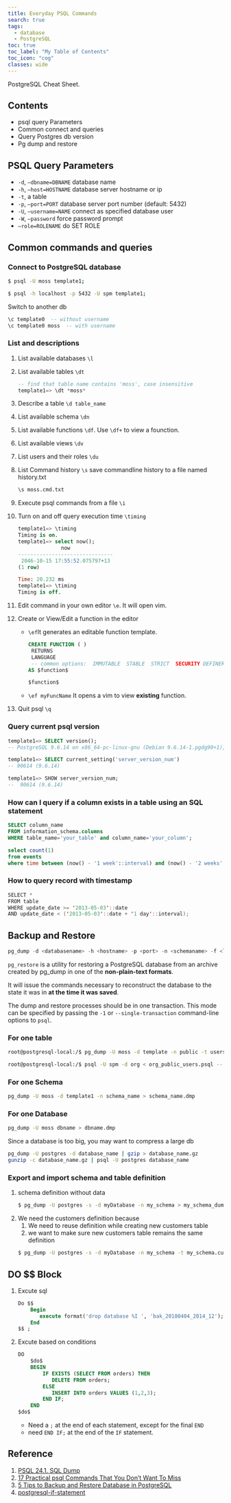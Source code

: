 ```yaml
---
title: Everyday PSQL Commands
search: true
tags: 
  - database
  - PostgreSQL
toc: true
toc_label: "My Table of Contents"
toc_icon: "cog"
classes: wide
---
```


PostgreSQL Cheat Sheet.

## Contents

- psql query Parameters
- Common connect and queries
- Query Postgres db version
- Pg dump and restore


## PSQL Query Parameters

- `-d`, `–dbname=DBNAME` database name
- `-h`, `–host=HOSTNAME` database server hostname or ip
- `-t`, a table
- `-p`, `–port=PORT` database server port number (default: 5432)
- `-U`, `–username=NAME` connect as specified database user
- `-W`, `–password` force password prompt
- `–role=ROLENAME` do SET ROLE 


## Common commands and queries

### Connect to PostgreSQL database

```bash
$ psql -U moss template1;

$ psql -h localhost -p 5432 -U spm template1;
```
Switch to another db

```sql
\c template0  -- without username
\c template0 moss  -- with username
```

### List and descriptions

1. List available databases `\l`
2. List available tables `\dt`
    ```sql
    -- find that table name contains 'moss', case insensitive
    template1=> \dt *moss*
    ```

3. Describe a table `\d table_name`
4. List available schema `\dn`
5. List available functions `\df`. Use `\df+` to view a founction.
6. List available views `\dv`
7. List users and their roles `\du`
8. List Command history `\s`
    save commandline history to a file named history.txt
    ```sql
    \s moss.cmd.txt
    ```
9. Execute psql commands from a file `\i`
10. Turn on and off query execution time `\timing`
    ```sql
    template1=> \timing
    Timing is on.
    template1=> select now();
                  now
    -------------------------------
     2046-10-15 17:55:52.075797+13
    (1 row)
    
    Time: 20.232 ms
    template1=> \timing
    Timing is off.
    ```

11. Edit command in your own editor `\e`. It will open vim.
12. Create or View/Edit a function in the editor
    -  `\ef`It generates an editable function template.
        ```sql
        CREATE FUNCTION ( )
         RETURNS
         LANGUAGE
         -- common options:  IMMUTABLE  STABLE  STRICT  SECURITY DEFINER
        AS $function$
        
        $function$
        ```

    -  `\ef myFuncName` It opens a vim to view **existing** function.
13. Quit psql `\q`


### Query current psql version

```sql
template1=> SELECT version();
-- PostgreSQL 9.6.14 on x86_64-pc-linux-gnu (Debian 9.6.14-1.pgdg90+1), compiled by gcc (Debian 6.3.0-18+deb9u1) 6.3.0 20170516, 64-bit

template1=> SELECT current_setting('server_version_num')
-- 90614 (9.6.14)

template1=> SHOW server_version_num;
--  90614 (9.6.14)
```

### How can I query if a column exists in a table using an SQL statement

```sql
SELECT column_name 
FROM information_schema.columns 
WHERE table_name='your_table' and column_name='your_column';

select count(1)
from events
where time between (now() - '1 week'::interval) and (now() - '2 weeks'::interval);
```

### How to query record with timestamp

```java
SELECT *
FROM table
WHERE update_date >= '2013-05-03'::date
AND update_date < ('2013-05-03'::date + '1 day'::interval);
```

## Backup and Restore 

```sql
pg_dump -d <databasename> -h <hostname> -p <port> -n <schemaname> -f <location of the dump file>
```

`pg_restore` is a utility for restoring a PostgreSQL database from an archive created by pg_dump in one of the **non-plain-text formats**. 

It will issue the commands necessary to reconstruct the database to the state it was in **at the time it was saved**. 

The dump and restore processes should be in one transaction. This mode can be specified by passing the `-1` or `--single-transaction` command-line options to `psql`.

### For one table

```bash
root@postgresql-local:/$ pg_dump -U moss -d template -n public -t users > template_public_users.psql

root@postgresql-local:/$ psql -U spm -d org < org_public_users.psql -- restore
```

### For one Schema

```bash
pg_dump -U moss -d template1 -n schema_name > schema_name.dmp
```

### For one Database

```bash
pg_dump -U moss dbname > dbname.dmp
```
Since a database is too big, you may want to compress a large db

```bash
pg_dump -U postgres -d database_name | gzip > database_name.gz
gunzip -c database_name.gz | psql -U postgres database_name
```

### Export and import schema and table definition

1. schema definition without data
    ```bash
    $ pg_dump -U postgres -s -d myDatabase -n my_schema > my_schema_dump.txt
    ```
2. We need the customers definition because
    1. We need to reuse definition while creating new customers table
    2. we want to make sure new customers table remains the same definition
    ```bash
    $ pg_dump -U postgres -s -d myDatabase -n my_schema -t my_schema.customers > customers_dump.txt
    ```

## DO $$ Block

1. Excute sql

    ```sql
    Do $$
        Begin 
           execute format('drop database %I ', 'bak_20180404_2014_12'); 
        End
    $$ ;
    ```

2. Excute based on conditions

    ```sql
    DO
        $do$
        BEGIN
            IF EXISTS (SELECT FROM orders) THEN
               DELETE FROM orders;
            ELSE 
               INSERT INTO orders VALUES (1,2,3);
            END IF;
        END
    $do$
    ```
    - Need a `;` at the end of each statement, except for the final `END`
    - need `END IF;` at the end of the `IF` statement.


## Reference 

1. [PSQL 24.1. SQL Dump](https://www.postgresql.org/docs/9.1/backup-dump.html)
2. [17 Practical psql Commands That You Don’t Want To Miss](http://www.postgresqltutorial.com/psql-commands/)
3. [5 Tips to Backup and Restore Database in PostgreSQL](https://tecadmin.net/backup-and-restore-database-in-postgresql/)
4. [postgresql-if-statement](https://stackoverflow.com/questions/11299037/postgresql-if-statement/)